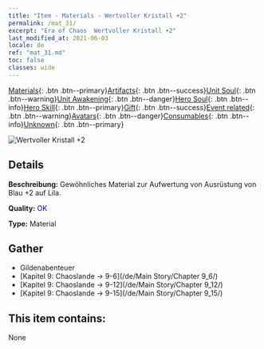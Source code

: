 ```yaml
---
title: "Item - Materials - Wertvoller Kristall +2"
permalink: /mat_31/
excerpt: "Era of Chaos  Wertvoller Kristall +2"
last_modified_at: 2021-06-03
locale: de
ref: "mat_31.md"
toc: false
classes: wide
---
```

 [Materials](/ItemsDE/){: .btn .btn--primary}[Artifacts](/ItemsDE/Artifacts/){: .btn .btn--success}[Unit Soul](/ItemsDE/UnitSoul/){: .btn .btn--warning}[Unit Awakening](/ItemsDE/UnitAwakening/){: .btn .btn--danger}[Hero Soul](/ItemsDE/HeroSoul/){: .btn .btn--info}[Hero Skill](/ItemsDE/HeroSkill/){: .btn .btn--primary}[Gift](/ItemsDE/Gift/){: .btn .btn--success}[Event related](/ItemsDE/Events/){: .btn .btn--warning}[Avatars](/ItemsDE/Avatars/){: .btn .btn--danger}[Consumables](/ItemsDE/Consumables/){: .btn .btn--info}[Unknown](/ItemsDE/Unknown/){: .btn .btn--primary}

 ![Wertvoller Kristall +2](/images/t/i_cailiao_shuijing1.png)

## Details
 **Beschreibung:** Gewöhnliches Material zur Aufwertung von Ausrüstung von Blau +2 auf Lila.

 **Quality:** <span style="color: #0000CD">OK</span>

 **Type:** Material

## Gather

*    Gildenabenteuer 
*    [Kapitel 9: Chaoslande -> 9-6](/de/Main Story/Chapter 9_6/) 
*    [Kapitel 9: Chaoslande -> 9-12](/de/Main Story/Chapter 9_12/) 
*    [Kapitel 9: Chaoslande -> 9-15](/de/Main Story/Chapter 9_15/) 

## This item contains:

  None

